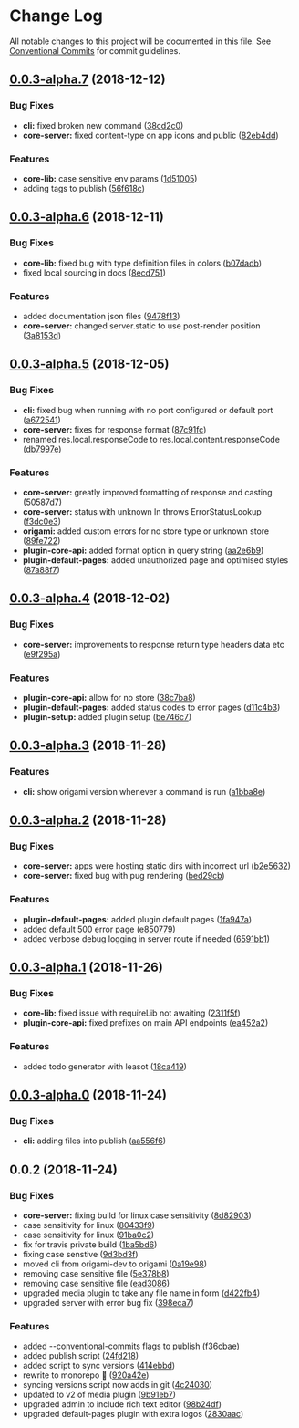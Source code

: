 # Change Log

All notable changes to this project will be documented in this file.
See [Conventional Commits](https://conventionalcommits.org) for commit guidelines.

## [0.0.3-alpha.7](https://github.com/origami-cms/cms/compare/v0.0.3-alpha.6...v0.0.3-alpha.7) (2018-12-12)


### Bug Fixes

* **cli:** fixed broken new command ([38cd2c0](https://github.com/origami-cms/cms/commit/38cd2c0))
* **core-server:** fixed content-type on app icons and public ([82eb4dd](https://github.com/origami-cms/cms/commit/82eb4dd))


### Features

* **core-lib:** case sensitive env params ([1d51005](https://github.com/origami-cms/cms/commit/1d51005))
* adding tags to publish ([56f618c](https://github.com/origami-cms/cms/commit/56f618c))





## [0.0.3-alpha.6](https://github.com/origami-cms/cms/compare/v0.0.3-alpha.5...v0.0.3-alpha.6) (2018-12-11)


### Bug Fixes

* **core-lib:** fixed bug with type definition files in colors ([b07dadb](https://github.com/origami-cms/cms/commit/b07dadb))
* fixed local sourcing in docs ([8ecd751](https://github.com/origami-cms/cms/commit/8ecd751))


### Features

* added documentation json files ([9478f13](https://github.com/origami-cms/cms/commit/9478f13))
* **core-server:** changed server.static to use post-render position ([3a8153d](https://github.com/origami-cms/cms/commit/3a8153d))





## [0.0.3-alpha.5](https://github.com/origami-cms/cms/compare/v0.0.3-alpha.4...v0.0.3-alpha.5) (2018-12-05)


### Bug Fixes

* **cli:** fixed bug when running with no port configured or default port ([a672541](https://github.com/origami-cms/cms/commit/a672541))
* **core-server:** fixes for response format ([87c91fc](https://github.com/origami-cms/cms/commit/87c91fc))
* renamed res.local.responseCode to res.local.content.responseCode ([db7997e](https://github.com/origami-cms/cms/commit/db7997e))


### Features

* **core-server:** greatly improved formatting of response and casting ([50587d7](https://github.com/origami-cms/cms/commit/50587d7))
* **core-server:** status with unknown ln throws ErrorStatusLookup ([f3dc0e3](https://github.com/origami-cms/cms/commit/f3dc0e3))
* **origami:** added custom errors for no store type or unknown store ([89fe722](https://github.com/origami-cms/cms/commit/89fe722))
* **plugin-core-api:** added format option in query string ([aa2e6b9](https://github.com/origami-cms/cms/commit/aa2e6b9))
* **plugin-default-pages:** added unauthorized page and optimised styles ([87a88f7](https://github.com/origami-cms/cms/commit/87a88f7))





## [0.0.3-alpha.4](https://github.com/origami-cms/cms/compare/v0.0.3-alpha.3...v0.0.3-alpha.4) (2018-12-02)


### Bug Fixes

* **core-server:** improvements to response return type headers data etc ([e9f295a](https://github.com/origami-cms/cms/commit/e9f295a))


### Features

* **plugin-core-api:** allow for no store ([38c7ba8](https://github.com/origami-cms/cms/commit/38c7ba8))
* **plugin-default-pages:** added status codes to error pages ([d11c4b3](https://github.com/origami-cms/cms/commit/d11c4b3))
* **plugin-setup:** added plugin setup ([be746c7](https://github.com/origami-cms/cms/commit/be746c7))





## [0.0.3-alpha.3](https://github.com/origami-cms/cms/compare/v0.0.3-alpha.2...v0.0.3-alpha.3) (2018-11-28)


### Features

* **cli:** show origami version whenever a command is run ([a1bba8e](https://github.com/origami-cms/cms/commit/a1bba8e))





## [0.0.3-alpha.2](https://github.com/origami-cms/cms/compare/v0.0.3-alpha.1...v0.0.3-alpha.2) (2018-11-28)


### Bug Fixes

* **core-server:** apps were hosting static dirs with incorrect url ([b2e5632](https://github.com/origami-cms/cms/commit/b2e5632))
* **core-server:** fixed bug with pug rendering ([bed29cb](https://github.com/origami-cms/cms/commit/bed29cb))


### Features

* **plugin-default-pages:** added plugin default pages ([1fa947a](https://github.com/origami-cms/cms/commit/1fa947a))
* added default 500 error page ([e850779](https://github.com/origami-cms/cms/commit/e850779))
* added verbose debug logging in server route if needed ([6591bb1](https://github.com/origami-cms/cms/commit/6591bb1))





## [0.0.3-alpha.1](https://github.com/origami-cms/cms/compare/v0.0.3-alpha.0...v0.0.3-alpha.1) (2018-11-26)


### Bug Fixes

* **core-lib:** fixed issue with requireLib not awaiting ([2311f5f](https://github.com/origami-cms/cms/commit/2311f5f))
* **plugin-core-api:** fixed prefixes on main API endpoints ([ea452a2](https://github.com/origami-cms/cms/commit/ea452a2))


### Features

* added todo generator with leasot ([18ca419](https://github.com/origami-cms/cms/commit/18ca419))





## [0.0.3-alpha.0](https://github.com/origami-cms/cms/compare/v0.0.2...v0.0.3-alpha.0) (2018-11-24)


### Bug Fixes

* **cli:** adding files into publish ([aa556f6](https://github.com/origami-cms/cms/commit/aa556f6))





## 0.0.2 (2018-11-24)


### Bug Fixes

* **core-server:** fixing build for linux case sensitivity ([8d82903](https://github.com/origami-cms/cms/commit/8d82903))
* case sensitivity for linux ([80433f9](https://github.com/origami-cms/cms/commit/80433f9))
* case sensitivity for linux ([91ba0c2](https://github.com/origami-cms/cms/commit/91ba0c2))
* fix for travis private build ([1ba5bd6](https://github.com/origami-cms/cms/commit/1ba5bd6))
* fixing case senstive ([9d3bd3f](https://github.com/origami-cms/cms/commit/9d3bd3f))
* moved cli from origami-dev to origami ([0a19e98](https://github.com/origami-cms/cms/commit/0a19e98))
* removing case sensitive file ([5e378b8](https://github.com/origami-cms/cms/commit/5e378b8))
* removing case sensitive file ([ead3086](https://github.com/origami-cms/cms/commit/ead3086))
* upgraded media plugin to take any file name in form ([d422fb4](https://github.com/origami-cms/cms/commit/d422fb4))
* upgraded server with error bug fix ([398eca7](https://github.com/origami-cms/cms/commit/398eca7))


### Features

* added  --conventional-commits flags to publish ([f36cbae](https://github.com/origami-cms/cms/commit/f36cbae))
* added publish script ([24fd218](https://github.com/origami-cms/cms/commit/24fd218))
* added script to sync versions ([414ebbd](https://github.com/origami-cms/cms/commit/414ebbd))
* rewrite to monorepo 🎉 ([920a42e](https://github.com/origami-cms/cms/commit/920a42e))
* syncing versions script now adds in git ([4c24030](https://github.com/origami-cms/cms/commit/4c24030))
* updated to v2 of media plugin ([9b91eb7](https://github.com/origami-cms/cms/commit/9b91eb7))
* upgraded admin to include rich text editor ([98b24df](https://github.com/origami-cms/cms/commit/98b24df))
* upgraded default-pages plugin with extra logos ([2830aac](https://github.com/origami-cms/cms/commit/2830aac))
